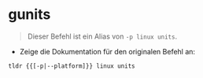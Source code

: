 # gunits

> Dieser Befehl ist ein Alias von `-p linux units`.

- Zeige die Dokumentation für den originalen Befehl an:

`tldr {{[-p|--platform]}} linux units`

